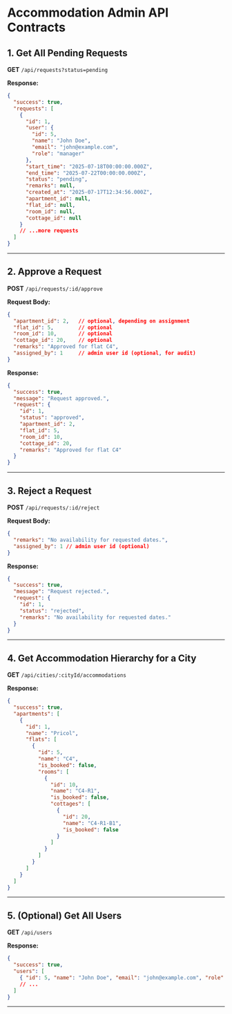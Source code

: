 

# Accommodation Admin API Contracts

## 1. Get All Pending Requests

**GET** `/api/requests?status=pending`

**Response:**
```json
{
  "success": true,
  "requests": [
    {
      "id": 1,
      "user": {
        "id": 5,
        "name": "John Doe",
        "email": "john@example.com",
        "role": "manager"
      },
      "start_time": "2025-07-18T00:00:00.000Z",
      "end_time": "2025-07-22T00:00:00.000Z",
      "status": "pending",
      "remarks": null,
      "created_at": "2025-07-17T12:34:56.000Z",
      "apartment_id": null,
      "flat_id": null,
      "room_id": null,
      "cottage_id": null
    }
    // ...more requests
  ]
}
```

---

## 2. Approve a Request

**POST** `/api/requests/:id/approve`

**Request Body:**
```json
{
  "apartment_id": 2,   // optional, depending on assignment
  "flat_id": 5,        // optional
  "room_id": 10,       // optional
  "cottage_id": 20,    // optional
  "remarks": "Approved for flat C4",
  "assigned_by": 1     // admin user id (optional, for audit)
}
```

**Response:**
```json
{
  "success": true,
  "message": "Request approved.",
  "request": {
    "id": 1,
    "status": "approved",
    "apartment_id": 2,
    "flat_id": 5,
    "room_id": 10,
    "cottage_id": 20,
    "remarks": "Approved for flat C4"
  }
}
```

---

## 3. Reject a Request

**POST** `/api/requests/:id/reject`

**Request Body:**
```json
{
  "remarks": "No availability for requested dates.",
  "assigned_by": 1 // admin user id (optional)
}
```

**Response:**
```json
{
  "success": true,
  "message": "Request rejected.",
  "request": {
    "id": 1,
    "status": "rejected",
    "remarks": "No availability for requested dates."
  }
}
```

---

## 4. Get Accommodation Hierarchy for a City

**GET** `/api/cities/:cityId/accommodations`

**Response:**
```json
{
  "success": true,
  "apartments": [
    {
      "id": 1,
      "name": "Pricol",
      "flats": [
        {
          "id": 5,
          "name": "C4",
          "is_booked": false,
          "rooms": [
            {
              "id": 10,
              "name": "C4-R1",
              "is_booked": false,
              "cottages": [
                {
                  "id": 20,
                  "name": "C4-R1-B1",
                  "is_booked": false
                }
              ]
            }
          ]
        }
      ]
    }
  ]
}
```

---

## 5. (Optional) Get All Users

**GET** `/api/users`

**Response:**
```json
{
  "success": true,
  "users": [
    { "id": 5, "name": "John Doe", "email": "john@example.com", "role": "manager" }
    // ...
  ]
}
```

---
